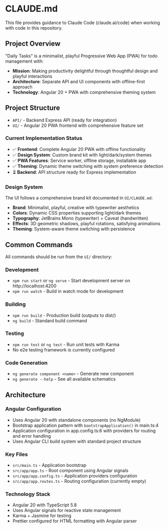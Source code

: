 # CLAUDE.md

This file provides guidance to Claude Code (claude.ai/code) when working with code in this repository.

## Project Overview

"Daily Tasks" is a minimalist, playful Progressive Web App (PWA) for todo management with:
- **Mission**: Making productivity delightful through thoughtful design and playful interactions
- **Architecture**: Separate API and UI components with offline-first approach
- **Technology**: Angular 20 + PWA with comprehensive theming system

## Project Structure

- `API/` - Backend Express API (ready for integration)
- `UI/` - Angular 20 PWA frontend with comprehensive feature set

### Current Implementation Status
- ✅ **Frontend**: Complete Angular 20 PWA with offline functionality
- ✅ **Design System**: Custom brand kit with light/dark/system themes
- ✅ **PWA Features**: Service worker, offline storage, installable app
- ✅ **Theming**: Dynamic theme switching with system preference detection
- ⏳ **Backend**: API structure ready for Express implementation

### Design System
The UI follows a comprehensive brand kit documented in `UI/CLAUDE.md`:
- **Brand**: Minimalist, playful, creative with typewriter aesthetics  
- **Colors**: Dynamic CSS properties supporting light/dark themes
- **Typography**: JetBrains Mono (typewriter) + Caveat (handwritten)
- **Effects**: 3D geometric shadows, playful rotations, satisfying animations
- **Theming**: System-aware theme switching with persistence

## Common Commands

All commands should be run from the `UI/` directory:

### Development
- `npm run start` or `ng serve` - Start development server on http://localhost:4200
- `npm run watch` - Build in watch mode for development

### Building
- `npm run build` - Production build (outputs to dist/)
- `ng build` - Standard build command

### Testing
- `npm run test` or `ng test` - Run unit tests with Karma
- No e2e testing framework is currently configured

### Code Generation
- `ng generate component <name>` - Generate new component
- `ng generate --help` - See all available schematics

## Architecture

### Angular Configuration
- Uses Angular 20 with standalone components (no NgModule)
- Bootstrap application pattern with `bootstrapApplication()` in main.ts:4
- Application configuration in app.config.ts:6 with providers for routing and error handling
- Uses Angular CLI build system with standard project structure

### Key Files
- `src/main.ts` - Application bootstrap
- `src/app/app.ts` - Root component using Angular signals
- `src/app/app.config.ts` - Application providers configuration
- `src/app/app.routes.ts` - Routing configuration (currently empty)

### Technology Stack
- Angular 20 with TypeScript 5.8
- Uses Angular signals for reactive state management
- Karma + Jasmine for testing
- Prettier configured for HTML formatting with Angular parser